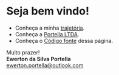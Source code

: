 # Seja bem vindo!

- Conheça a minha [trajetória](trajetoria/README.md).
- Conheça a [Portella LTDA](https://portella-ltda.github.io/).
- Conheça o [Código fonte](https://github.com/eportella/eportella.github.io) dessa página.

Muito prazer!\
**Ewerton da Silva Portella**\
[ewerton.portella@outlook.com](mailto:ewerton.portella@outlook.com)
